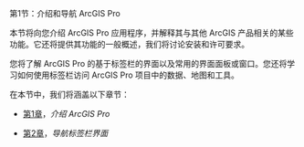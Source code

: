 第1节：介绍和导航 ArcGIS Pro

本节将向您介绍 ArcGIS Pro 应用程序，并解释其与其他 ArcGIS 产品相关的某些功能。它还将提供其功能的一般概述，我们将讨论安装和许可要求。

您将了解 ArcGIS Pro 的基于标签栏的界面以及常用的界面面板或窗口。您还将学习如何使用标签栏访问 ArcGIS Pro 项目中的数据、地图和工具。

在本节中，我们将涵盖以下章节：

+   [第1章](0cf3a7b4-6d34-4ddf-8937-09a262ffe68e.xhtml)，*介绍 ArcGIS Pro*

+   [第2章](5ff05154-4302-4ef5-8ef9-d14ca8d5bb24.xhtml)，*导航标签栏界面*
